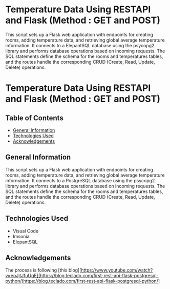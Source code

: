 # Temperature Data Using RESTAPI and Flask (Method : GET and POST) 

This script sets up a Flask web application with endpoints for creating rooms, adding temperature data, 
and retrieving global average temperature information. It connects to a ElepantSQL database using the 
psycopg2 library and performs database operations based on incoming requests. The SQL statements define the 
schema for the rooms and temperatures tables, and the routes handle the corresponding CRUD (Create, Read, Update, Delete) operations.


# Temperature Data Using RESTAPI and Flask (Method : GET and POST) 

## Table of Contents
* [General Information](#general-information)
* [Technologies Used](#technologies-used)
* [Acknowledgements](#Acknowledgements)
<!-- * [License](#license) -->

## General Information
This script sets up a Flask web application with endpoints for creating rooms, adding temperature data, 
and retrieving global average temperature information. It connects to a PostgreSQL database using the 
psycopg2 library and performs database operations based on incoming requests. The SQL statements define the 
schema for the rooms and temperatures tables, and the routes handle the corresponding CRUD (Create, Read, Update, Delete) operations.

## Technologies Used
- Visual Code
- Imsonia
- ElepantSQL

## Acknowledgements
The process is following [this blog][https://www.youtube.com/watch?v=eoJjtJfuUqE](https://blog.teclado.com/first-rest-api-flask-postgresql-python/)https://blog.teclado.com/first-rest-api-flask-postgresql-python/]


